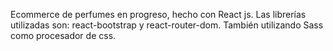 Ecommerce de perfumes en progreso, hecho con React js. Las librerías utilizadas son:  react-bootstrap y react-router-dom. También utilizando Sass como procesador de css.
